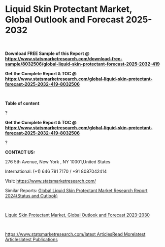 <h1>Liquid Skin Protectant Market, Global Outlook and Forecast 2025-2032</h1><br/><p><strong>Download FREE Sample of this Report @ <a href="https://www.statsmarketresearch.com/download-free-sample/8032506/global-liquid-skin-protectant-forecast-2025-2032-419">https://www.statsmarketresearch.com/download-free-sample/8032506/global-liquid-skin-protectant-forecast-2025-2032-419</a></strong></p>
 
 
 
 <div><b>Get the Complete Report & TOC @ <a href="https://www.statsmarketresearch.com/global-liquid-skin-protectant-forecast-2025-2032-419-8032506">https://www.statsmarketresearch.com/global-liquid-skin-protectant-forecast-2025-2032-419-8032506</a></b></div>
 
 
 
 <p><br />
 
 <b>Table of content</b></p>
 
 
 
 <p>? </p>
 
 
 
 <div><b>Get the Complete Report & TOC @ <a href="https://www.statsmarketresearch.com/global-liquid-skin-protectant-forecast-2025-2032-419-8032506">https://www.statsmarketresearch.com/global-liquid-skin-protectant-forecast-2025-2032-419-8032506</a></b></div>
 
 
 
 <p>? </p>
 
 
 
 <p><b>CONTACT US:</b><br />
 
 276 5th Avenue, New York , NY 10001,United States<br />
 
 International: (+1) 646 781 7170 / +91 8087042414<br />
 
 Visit: <a href="https://www.statsmarketresearch.com/">https://www.statsmarketresearch.com/</a><br />
 
 Similar Reports: <a href="https://www.statsmarketresearch.com/global-liquid-skin-protectant-forecast-2025-2032-419-8032506">Global Liquid Skin Protectant Market Research Report 2024(Status and Outlook)</a><br />
 
 <br />
 
 <a href="https://www.statsmarketresearch.com/global-liquid-skin-protectant-forecast-2025-2032-419-8032506">Liquid Skin Protectant Market, Global Outlook and Forecast 2023-2030</a><br />
 
 <br />
 
 <a href="https://gyeongbokgung.com">https://www.statsmarketresearch.com/</a><a href="https://hallyeomaritime.com">latest Articles</a><a href="https://jingwansa.com">Read More</a><a href="https://nguoiviet.jp/">latest Articles</a><a href="https://www.intelmarketresearch.com/">latest Publications</a></p>